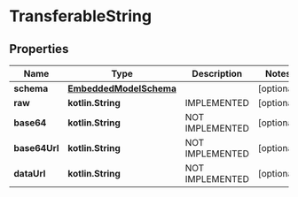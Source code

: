 
# TransferableString

## Properties
Name | Type | Description | Notes
------------ | ------------- | ------------- | -------------
**schema** | [**EmbeddedModelSchema**](EmbeddedModelSchema.md) |  |  [optional]
**raw** | **kotlin.String** | IMPLEMENTED |  [optional]
**base64** | **kotlin.String** | NOT IMPLEMENTED |  [optional]
**base64Url** | **kotlin.String** | NOT IMPLEMENTED |  [optional]
**dataUrl** | **kotlin.String** | NOT IMPLEMENTED |  [optional]



